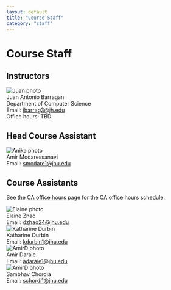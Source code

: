 ```yaml
---
layout: default
title: "Course Staff"
category: "staff"
---
```


# Course Staff

## Instructors

<div class="card_container">

<div class="card">
  <img alt="Juan photo" src="{{site.baseurl}}/img/staffpix/juanbarragan.jpg">
  <div class="details">
   <span class="name_and_role">Juan Antonio Barragan</span><br>
   Department of Computer Science<br>
   Email: <a href="mailto:jbarrag3@jh.edu">jbarrag3@jh.edu</a><br>
   <!-- Web: <a class="external" target="_blank" href="https://github.com/jabarragann">https://github.com/jabarragann</a><br> -->
   Office hours: TBD
  </div>
</div>

</div>

## Head Course Assistant

<!--
<div class="card_container">

<div class="card">
  <img alt="Anika photo" src="{{site.baseurl}}/img/staffpix/anika.jpg">
  <div class="details">
   <span class="name_and_role">Anika Misra</span><br>
   Email: <a href="mailto:amisra7@jhu.edu">amisra7@jhu.edu</a><br>
  </div>
</div>

</div>
-->

<div class="card_container">

<div class="card">
  <img alt="Anika photo" src="{{site.baseurl}}/img/staffpix/amir.jpg">
  <div class="details">
   <span class="name_and_role">Amir Modaressanavi</span><br>
   Email: <a href="mailto:smodare1@jhu.edu">smodare1@jhu.edu</a><br>
  </div>
</div>

</div>

## Course Assistants

See the [CA office hours](officehours.html) page for the CA office hours schedule.

<div class="card_container">

<div class="card">
  <img alt="Elaine photo" src="{{site.baseurl}}/img/staffpix/elaine.jpg">
  <div class="details">
   <span class="name_and_role">Elaine Zhao</span><br>
   Email: <a href="mailto:dzhao24@jhu.edu">dzhao24@jhu.edu</a><br>
  </div>
</div>

<div class="card">
  <img alt="Katharine Durbin" src="{{site.baseurl}}/img/staffpix/katharine.JPG">
  <div class="details">
   <span class="name_and_role">Katharine Durbin</span><br>
   Email: <a href="mailto:kdurbin1@jhu.edu">kdurbin1@jhu.edu</a><br>
  </div>
</div>

<div class="card">
  <img alt="AmirD photo" src="{{site.baseurl}}/img/staffpix/adaraie.jpg">
  <div class="details">
   <span class="name_and_role">Amir Daraie</span><br>
   Email: <a href="mailto:adaraie1@jhu.edu">adaraie1@jhu.edu</a><br>
  </div>
</div>

<div class="card">
  <img alt="AmirD photo" src="{{site.baseurl}}/img/staffpix/sambhav.jpg">
  <div class="details">
   <span class="name_and_role">Sambhav Chordia</span><br>
   Email: <a href="mailto:aschordi1@jhu.edu">schordi1@jhu.edu</a><br>
  </div>
</div>

</div>
<!--
<div class="card_container">

<div class="card">
  <img alt="NAME photo" src="{{site.baseurl}}/img/staffpix/placeholder.jpg">
  <div class="details">
   <span class="name_and_role">FIRSTNAME LASTNAME</span><br>
   Email: <a href="mailto:"></a><br>
  </div>
</div>

</div>
-->
